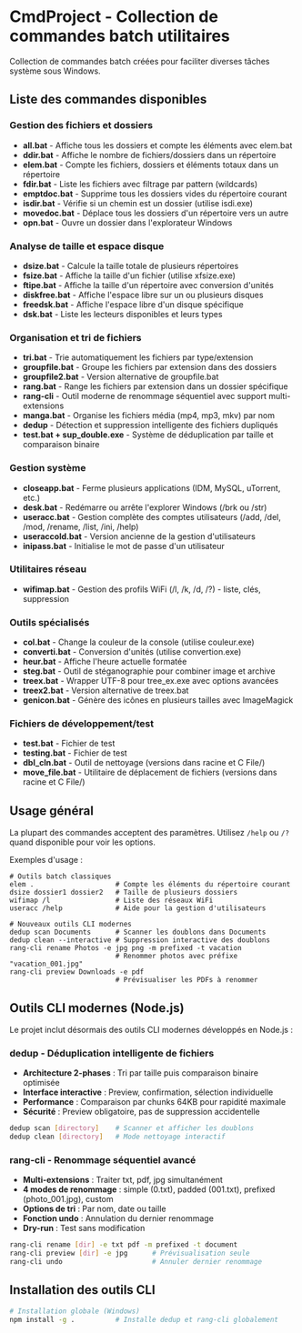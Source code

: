 # CmdProject - Collection de commandes batch utilitaires

Collection de commandes batch créées pour faciliter diverses tâches système sous Windows.

## Liste des commandes disponibles

### Gestion des fichiers et dossiers
- **all.bat** - Affiche tous les dossiers et compte les éléments avec elem.bat
- **ddir.bat** - Affiche le nombre de fichiers/dossiers dans un répertoire
- **elem.bat** - Compte les fichiers, dossiers et éléments totaux dans un répertoire
- **fdir.bat** - Liste les fichiers avec filtrage par pattern (wildcards)
- **emptdoc.bat** - Supprime tous les dossiers vides du répertoire courant
- **isdir.bat** - Vérifie si un chemin est un dossier (utilise isdi.exe)
- **movedoc.bat** - Déplace tous les dossiers d'un répertoire vers un autre
- **opn.bat** - Ouvre un dossier dans l'explorateur Windows

### Analyse de taille et espace disque
- **dsize.bat** - Calcule la taille totale de plusieurs répertoires
- **fsize.bat** - Affiche la taille d'un fichier (utilise xfsize.exe)
- **ftipe.bat** - Affiche la taille d'un répertoire avec conversion d'unités
- **diskfree.bat** - Affiche l'espace libre sur un ou plusieurs disques
- **freedsk.bat** - Affiche l'espace libre d'un disque spécifique
- **dsk.bat** - Liste les lecteurs disponibles et leurs types

### Organisation et tri de fichiers
- **tri.bat** - Trie automatiquement les fichiers par type/extension
- **groupfile.bat** - Groupe les fichiers par extension dans des dossiers
- **groupfile2.bat** - Version alternative de groupfile.bat
- **rang.bat** - Range les fichiers par extension dans un dossier spécifique
- **rang-cli** - Outil moderne de renommage séquentiel avec support multi-extensions
- **manga.bat** - Organise les fichiers média (mp4, mp3, mkv) par nom
- **dedup** - Détection et suppression intelligente des fichiers dupliqués
- **test.bat + sup_double.exe** - Système de déduplication par taille et comparaison binaire

### Gestion système
- **closeapp.bat** - Ferme plusieurs applications (IDM, MySQL, uTorrent, etc.)
- **desk.bat** - Redémarre ou arrête l'explorer Windows (/brk ou /str)
- **useracc.bat** - Gestion complète des comptes utilisateurs (/add, /del, /mod, /rename, /list, /ini, /help)
- **useraccold.bat** - Version ancienne de la gestion d'utilisateurs
- **inipass.bat** - Initialise le mot de passe d'un utilisateur

### Utilitaires réseau
- **wifimap.bat** - Gestion des profils WiFi (/l, /k, /d, /?) - liste, clés, suppression

### Outils spécialisés
- **col.bat** - Change la couleur de la console (utilise couleur.exe)
- **converti.bat** - Conversion d'unités (utilise convertion.exe)
- **heur.bat** - Affiche l'heure actuelle formatée
- **steg.bat** - Outil de stéganographie pour combiner image et archive
- **treex.bat** - Wrapper UTF-8 pour tree_ex.exe avec options avancées
- **treex2.bat** - Version alternative de treex.bat
- **genicon.bat** - Génère des icônes en plusieurs tailles avec ImageMagick

### Fichiers de développement/test
- **test.bat** - Fichier de test
- **testing.bat** - Fichier de test
- **dbl_cln.bat** - Outil de nettoyage (versions dans racine et C File/)
- **move_file.bat** - Utilitaire de déplacement de fichiers (versions dans racine et C File/)

## Usage général

La plupart des commandes acceptent des paramètres. Utilisez `/help` ou `/?` quand disponible pour voir les options.

Exemples d'usage :
```batch
# Outils batch classiques
elem .                    # Compte les éléments du répertoire courant
dsize dossier1 dossier2   # Taille de plusieurs dossiers
wifimap /l                # Liste des réseaux WiFi
useracc /help             # Aide pour la gestion d'utilisateurs

# Nouveaux outils CLI modernes
dedup scan Documents      # Scanner les doublons dans Documents
dedup clean --interactive # Suppression interactive des doublons
rang-cli rename Photos -e jpg png -m prefixed -t vacation
                          # Renommer photos avec préfixe "vacation_001.jpg"
rang-cli preview Downloads -e pdf
                          # Prévisualiser les PDFs à renommer
```

## Outils CLI modernes (Node.js)

Le projet inclut désormais des outils CLI modernes développés en Node.js :

### **dedup** - Déduplication intelligente de fichiers
- **Architecture 2-phases** : Tri par taille puis comparaison binaire optimisée
- **Interface interactive** : Preview, confirmation, sélection individuelle
- **Performance** : Comparaison par chunks 64KB pour rapidité maximale
- **Sécurité** : Preview obligatoire, pas de suppression accidentelle

```bash
dedup scan [directory]    # Scanner et afficher les doublons
dedup clean [directory]   # Mode nettoyage interactif
```

### **rang-cli** - Renommage séquentiel avancé
- **Multi-extensions** : Traiter txt, pdf, jpg simultanément
- **4 modes de renommage** : simple (0.txt), padded (001.txt), prefixed (photo_001.jpg), custom
- **Options de tri** : Par nom, date ou taille
- **Fonction undo** : Annulation du dernier renommage
- **Dry-run** : Test sans modification

```bash
rang-cli rename [dir] -e txt pdf -m prefixed -t document
rang-cli preview [dir] -e jpg      # Prévisualisation seule
rang-cli undo                      # Annuler dernier renommage
```

## Installation des outils CLI

```bash
# Installation globale (Windows)
npm install -g .          # Installe dedup et rang-cli globalement
```